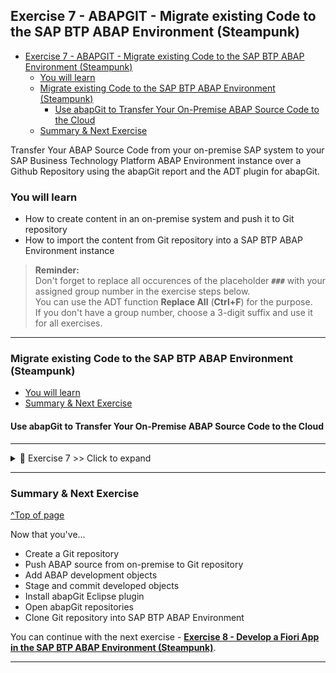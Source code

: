 
## Exercise 7 - ABAPGIT - Migrate existing Code to the SAP BTP ABAP Environment (Steampunk)

- [Exercise 7 - ABAPGIT - Migrate existing Code to the SAP BTP ABAP Environment (Steampunk)](#exercise-7---abapgit---migrate-existing-code-to-the-sap-btp-abap-environment-steampunk)
  - [You will learn](#you-will-learn)
  - [Migrate existing Code to the SAP BTP ABAP Environment (Steampunk)](#migrate-existing-code-to-the-sap-btp-abap-environment-steampunk)
    - [Use abapGit to Transfer Your On-Premise ABAP Source Code to the Cloud](#use-abapgit-to-transfer-your-on-premise-abap-source-code-to-the-cloud)
  - [Summary \& Next Exercise](#summary--next-exercise)

<!-- Exercise Description -->
Transfer Your ABAP Source Code from your on-premise SAP system to your SAP Business Technology Platform ABAP Environment instance over a Github Repository using the abapGit report and the ADT plugin for abapGit.


### You will learn  
- How to create content in an on-premise system and push it to Git repository
- How to import the content from Git repository into a SAP BTP ABAP Environment instance

> **Reminder:**   
> Don't forget to replace all occurences of the placeholder **`###`** with your assigned group number in the exercise steps below.  
> You can use the ADT function **Replace All** (**Ctrl+F**) for the purpose.   
> If you don't have a group number, choose a 3-digit suffix and use it for all exercises.

---

### Migrate existing Code to the SAP BTP ABAP Environment (Steampunk)

- [You will learn](#you-will-learn)
- [Summary & Next Exercise](#summary--next-exercise) 

#### Use abapGit to Transfer Your On-Premise ABAP Source Code to the Cloud

---

<details>
  <summary>🔵 Exercise 7 >> Click to expand</summary>
  
1. [Please open this tutorial for this exercisse](https://developers.sap.com/tutorials/abap-environment-abapgit.html)

</details>

---

### Summary & Next Exercise
[^Top of page](#)

Now that you've... 
- Create a Git repository
- Push ABAP source from on-premise to Git repository
- Add ABAP development objects
- Stage and commit developed objects
- Install abapGit Eclipse plugin
- Open abapGit repositories
- Clone Git repository into SAP BTP ABAP Environment

You can continue with the next exercise - **[Exercise 8 - Develop a Fiori App in the SAP BTP ABAP Environment (Steampunk)](../ex8/README8.md)**.

---
